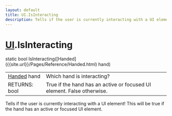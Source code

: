 ```yaml
---
layout: default
title: UI.IsInteracting
description: Tells if the user is currently interacting with a UI element! This will be true if the hand has an active or focused UI element.
---
```

# [UI]({{site.url}}/Pages/Reference/UI.html).IsInteracting

<div class='signature' markdown='1'>
static bool IsInteracting([Handed]({{site.url}}/Pages/Reference/Handed.html) hand)
</div>

|  |  |
|--|--|
|[Handed]({{site.url}}/Pages/Reference/Handed.html) hand|Which hand is interacting?|
|RETURNS: bool|True if the hand has an active or focused UI element. False otherwise.|

Tells if the user is currently interacting with a UI element! This will be true
if the hand has an active or focused UI element.



